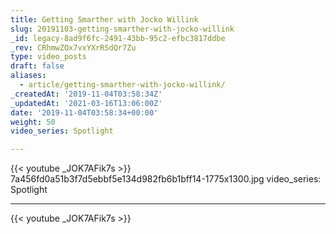 ```yaml
---
title: Getting Smarther with Jocko Willink
slug: 20191103-getting-smarther-with-jocko-willink
_id: legacy-8ad9f6fc-2491-43bb-95c2-efbc3817ddbe
_rev: CRhmwZOx7vxYXrRSdQr7Zu
type: video_posts
draft: false
aliases:
  - article/getting-smarther-with-jocko-willink/
_createdAt: '2019-11-04T03:58:34Z'
_updatedAt: '2021-03-16T13:06:00Z'
date: '2019-11-04T03:58:34+00:00'
weight: 50
video_series: Spotlight

---
```

{{< youtube _JOK7AFik7s >}}    7a456fd0a51b3f7d5ebbf5e134d982fb6b1bff14-1775x1300.jpg
video_series: Spotlight

---
{{< youtube _JOK7AFik7s >}}
